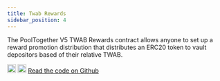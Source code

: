 ```yaml
---
title: Twab Rewards
sidebar_position: 4
---
```


The PoolTogether V5 TWAB Rewards contract allows anyone to set up a reward promotion distribution that distributes an ERC20 token to vault depositors based of their relative TWAB.

<div className='flex-center'>
  <img src="/img/github.svg" width="20" height="20" className='github-img-dark' />
  <img src="/img/github-light.png" width="20" height="20" className='github-img-light' />
  <a href="https://github.com/generationsoftware/pt-v5-twab-rewards">Read the code on Github</a>
</div>
